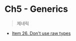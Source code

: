 # Ch5 - Generics
> 제네릭 

- [Item 26. Don't use raw types](https://kodakyung.github.io/2019/01/28/old-post-EffectiveJava-2019-01-28-Java-Don-t-use-raw-types/)
